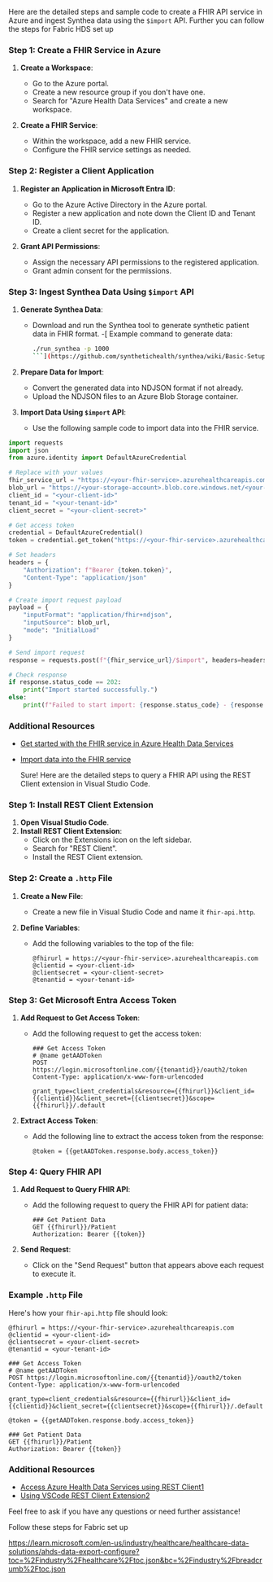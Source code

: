 Here are the detailed steps and sample code to create a FHIR API service in Azure and ingest Synthea data using the `$import` API. Further you can follow the steps for Fabric HDS set up

### Step 1: Create a FHIR Service in Azure

1. **Create a Workspace**:
   - Go to the Azure portal.
   - Create a new resource group if you don't have one.
   - Search for "Azure Health Data Services" and create a new workspace.

2. **Create a FHIR Service**:
   - Within the workspace, add a new FHIR service.
   - Configure the FHIR service settings as needed.

### Step 2: Register a Client Application

1. **Register an Application in Microsoft Entra ID**:
   - Go to the Azure Active Directory in the Azure portal.
   - Register a new application and note down the Client ID and Tenant ID.
   - Create a client secret for the application.

2. **Grant API Permissions**:
   - Assign the necessary API permissions to the registered application.
   - Grant admin consent for the permissions.

### Step 3: Ingest Synthea Data Using `$import` API

1. **Generate Synthea Data**:
   - Download and run the Synthea tool to generate synthetic patient data in FHIR format.
   -[ Example command to generate data:
     ```bash
     ./run_synthea -p 1000
     ```](https://github.com/synthetichealth/synthea/wiki/Basic-Setup-and-Running)

2. **Prepare Data for Import**:
   - Convert the generated data into NDJSON format if not already.
   - Upload the NDJSON files to an Azure Blob Storage container.

3. **Import Data Using `$import` API**:
   - Use the following sample code to import data into the FHIR service.

```python
import requests
import json
from azure.identity import DefaultAzureCredential

# Replace with your values
fhir_service_url = "https://<your-fhir-service>.azurehealthcareapis.com"
blob_url = "https://<your-storage-account>.blob.core.windows.net/<your-container>/<your-file>.ndjson"
client_id = "<your-client-id>"
tenant_id = "<your-tenant-id>"
client_secret = "<your-client-secret>"

# Get access token
credential = DefaultAzureCredential()
token = credential.get_token("https://<your-fhir-service>.azurehealthcareapis.com/.default")

# Set headers
headers = {
    "Authorization": f"Bearer {token.token}",
    "Content-Type": "application/json"
}

# Create import request payload
payload = {
    "inputFormat": "application/fhir+ndjson",
    "inputSource": blob_url,
    "mode": "InitialLoad"
}

# Send import request
response = requests.post(f"{fhir_service_url}/$import", headers=headers, data=json.dumps(payload))

# Check response
if response.status_code == 202:
    print("Import started successfully.")
else:
    print(f"Failed to start import: {response.status_code} - {response.text}")
```

### Additional Resources

- [Get started with the FHIR service in Azure Health Data Services](https://learn.microsoft.com/en-us/azure/healthcare-apis/fhir/get-started-with-fhir)
- [Import data into the FHIR service](https://learn.microsoft.com/en-us/azure/healthcare-apis/fhir/import-data)

  Sure! Here are the detailed steps to query a FHIR API using the REST Client extension in Visual Studio Code.

### Step 1: Install REST Client Extension

1. **Open Visual Studio Code**.
2. **Install REST Client Extension**:
   - Click on the Extensions icon on the left sidebar.
   - Search for "REST Client".
   - Install the REST Client extension.

### Step 2: Create a `.http` File

1. **Create a New File**:
   - Create a new file in Visual Studio Code and name it `fhir-api.http`.

2. **Define Variables**:
   - Add the following variables to the top of the file:
     ```http
     @fhirurl = https://<your-fhir-service>.azurehealthcareapis.com
     @clientid = <your-client-id>
     @clientsecret = <your-client-secret>
     @tenantid = <your-tenant-id>
     ```

### Step 3: Get Microsoft Entra Access Token

1. **Add Request to Get Access Token**:
   - Add the following request to get the access token:
     ```http
     ### Get Access Token
     # @name getAADToken
     POST https://login.microsoftonline.com/{{tenantid}}/oauth2/token
     Content-Type: application/x-www-form-urlencoded

     grant_type=client_credentials&resource={{fhirurl}}&client_id={{clientid}}&client_secret={{clientsecret}}&scope={{fhirurl}}/.default
     ```

2. **Extract Access Token**:
   - Add the following line to extract the access token from the response:
     ```http
     @token = {{getAADToken.response.body.access_token}}
     ```

### Step 4: Query FHIR API

1. **Add Request to Query FHIR API**:
   - Add the following request to query the FHIR API for patient data:
     ```http
     ### Get Patient Data
     GET {{fhirurl}}/Patient
     Authorization: Bearer {{token}}
     ```

2. **Send Request**:
   - Click on the "Send Request" button that appears above each request to execute it.

### Example `.http` File

Here's how your `fhir-api.http` file should look:

```http
@fhirurl = https://<your-fhir-service>.azurehealthcareapis.com
@clientid = <your-client-id>
@clientsecret = <your-client-secret>
@tenantid = <your-tenant-id>

### Get Access Token
# @name getAADToken
POST https://login.microsoftonline.com/{{tenantid}}/oauth2/token
Content-Type: application/x-www-form-urlencoded

grant_type=client_credentials&resource={{fhirurl}}&client_id={{clientid}}&client_secret={{clientsecret}}&scope={{fhirurl}}/.default

@token = {{getAADToken.response.body.access_token}}

### Get Patient Data
GET {{fhirurl}}/Patient
Authorization: Bearer {{token}}
```

### Additional Resources

- [Access Azure Health Data Services using REST Client](https://learn.microsoft.com/en-us/azure/healthcare-apis/fhir/using-rest-client)[1](https://learn.microsoft.com/en-us/azure/healthcare-apis/fhir/using-rest-client)
- [Using VSCode REST Client Extension](https://techcommunity.microsoft.com/blog/healthcareandlifesciencesblog/calling-rest-apis-from-the-ide/3145949)[2](https://techcommunity.microsoft.com/blog/healthcareandlifesciencesblog/calling-rest-apis-from-the-ide/3145949)

Feel free to ask if you have any questions or need further assistance!


Follow these steps for Fabric set up

https://learn.microsoft.com/en-us/industry/healthcare/healthcare-data-solutions/ahds-data-export-configure?toc=%2Findustry%2Fhealthcare%2Ftoc.json&bc=%2Findustry%2Fbreadcrumb%2Ftoc.json
